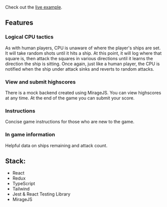 Check out the [live example](https://mystifying-saha-d28822.netlify.app/).

## Features
### Logical CPU tactics
As with human players, CPU is unaware of where the player's ships are set. It will take random shots until it hits a ship. At this point, it will log where that square is, then attack the squares in various directions until it learns the direction the ship is sitting. Once again, just like a human player, the CPU is notified when the ship under attack sinks and reverts to random attacks.

### View and submit highscores
There is a mock backend created using MirageJS. You can view highscores at any time. At the end of the game you can submit your score.

### Instructions
Concise game instructions for those who are new to the game.

### In game information 
Helpful data on ships remaining and attack count.

## Stack:
- React
- Redux
- TypeScript
- Tailwind
- Jest & React Testing Library
- MirageJS
